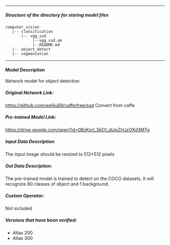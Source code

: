 *******************************************************************************
##### Structure of the directory for storing model files
```
computer_vision
   |-- classification
       |-- vgg_ssd
            |--vgg_ssd.om
            |--README.md
   |-- object_detect
   |-- segmentation
```
*******************************************************************************

#### Model Description

Network model for object detection

##### Original Network Link:

https://github.com/weiliu89/caffe/tree/ssd
Convert from caffe

##### Pre-trained Model Link:

https://drive.google.com/open?id=0BzKzrI_SkD1_dlJpZHJzOXd3MTg

##### Input Data Description:

The input image should be resized to 512*512 pixels

##### Out Data Description:

The pre-trained model is trained to detect on the COCO datasets. It will recognize 80 classes of object and 1 background.

##### Custom Operator:

Not included

##### Versions that have been verified: 

- Atlas 200
- Atlas 300